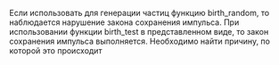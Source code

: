 Если использовать для генерации частиц функцию birth_random, то наблюдается нарушение закона сохранения импульса.
При использовании функции birth_test в представленном виде, то закон сохранения импульса выполняется.
Необходимо найти причину, по которой это происходит
